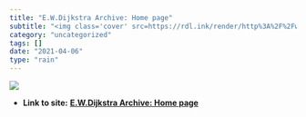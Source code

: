```yaml
---
title: "E.W.Dijkstra Archive: Home page"
subtitle: "<img class='cover' src=https://rdl.ink/render/http%3A%2F%2Fwww.cs.utexas.edu%2F~EWD>"
category: "uncategorized"
tags: []
date: "2021-04-06"
type: "rain"
---
```

<img class="cover" src=https://rdl.ink/render/http%3A%2F%2Fwww.cs.utexas.edu%2F~EWD>


* **Link to site:** **[E.W.Dijkstra Archive: Home page](http://www.cs.utexas.edu/~EWD)**
